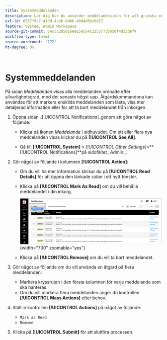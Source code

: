 ```yaml
---
title: Systemmeddelanden
description: Lär dig hur du använder meddelandesidan för att granska meddelanden om systemåtgärder.
exl-id: 6577f9c7-41dd-4ceb-8d8b-4b84d8bcbd17
feature: System, Admin Workspace
source-git-commit: 64ccc2d5016e915a554c2253773bb50f4d33d6f4
workflow-type: tm+mt
source-wordcount: '172'
ht-degree: 0%

---
```


# Systemmeddelanden

På sidan _Meddelanden_ visas alla meddelanden ordnade efter allvarlighetsgrad, med det senaste högst upp. Åtgärdskommandona kan användas för att markera enskilda meddelanden som lästa, visa mer detaljerad information eller för att ta bort meddelandet från inkorgen.

1. Öppna sidan _[!UICONTROL Notifications]_genom att göra något av följande:

   - Klicka på ikonen _Meddelande_ i sidhuvudet. Om ett eller flera nya meddelanden visas klickar du på **[!UICONTROL See All]**.

   - Gå till **[!UICONTROL System]** > _[!UICONTROL Other Settings]_>**[!UICONTROL Notifications]**på sidofältet_ Admin _.

1. Gör något av följande i kolumnen **[!UICONTROL Action]**:

   - Om du vill ha mer information klickar du på **[!UICONTROL Read Details]** för att öppna den länkade sidan i ett nytt fönster.

   - Klicka på **[!UICONTROL Mark As Read]** om du vill behålla meddelandet i din inkorg.

     ![Admin - Meddelanden](./assets/admin-notifications-mark-as-read.png){width="700" zoomable="yes"}

   - Klicka på **[!UICONTROL Remove]** om du vill ta bort meddelandet.

1. Gör något av följande om du vill använda en åtgärd på flera meddelanden:

   - Markera kryssrutan i den första kolumnen för varje meddelande som ska hanteras.
   - Om du vill markera flera meddelanden anger du kontrollen **[!UICONTROL Mass Actions]** efter behov.

1. Ställ in kontrollen **[!UICONTROL Actions]** på något av följande:

   - `Mark as Read`
   - `Remove`

1. Klicka på **[!UICONTROL Submit]** för att slutföra processen.

